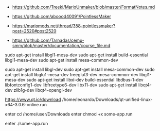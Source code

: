 - https://github.com/Treeki/MarioUnmaker/blob/master/FormatNotes.md

- https://github.com/aboood40091/PointlessMaker
- https://mariomods.net/thread/358-pointlessmaker?post=2520#post2520

- https://github.com/Tarnadas/cemu-smm/blob/master/documentation/course_file.md

sudo apt-get install libgl1-mesa-dev
sudo apt-get install build-essential libgl1-mesa-dev
sudo apt-get install mesa-common-dev

sudo apt-get install libgl-dev
sudo apt-get install mesa-common-dev
sudo apt-get install libglu1-mesa-dev freeglut3-dev mesa-common-dev libgl1-mesa-dev
sudo apt-get install libxi-dev build-essential libdbus-1-dev libfontconfig1-dev libfreetype6-dev libx11-dev
sudo apt-get install libqt4-dev zlib1g-dev libqt4-opengl-dev


https://www.qt.io/download
/home/leonardo/Downloads/qt-unified-linux-x64-3.0.6-online.run



enter cd /home/user/Downloads
enter chmod +x some-app.run

enter ./some-app.run